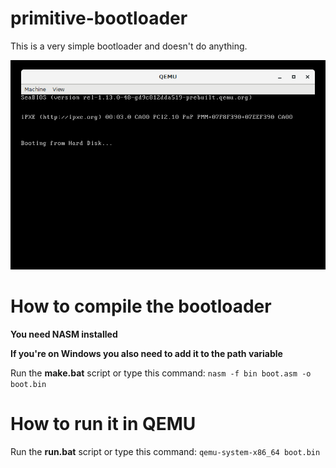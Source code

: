 # primitive-bootloader
This is a very simple bootloader and doesn't do anything.

![Bootloader running in QEMU](https://github.com/DebugIO/primitive-bootloader/blob/main/images/bootloader%20running%20in%20qemu.png?raw=true)

# How to compile the bootloader
**You need NASM installed**


**If you're on Windows you also need to add it to the path variable**


Run the **make.bat** script or type this command: `nasm -f bin boot.asm -o boot.bin`

# How to run it in QEMU
Run the **run.bat** script or type this command: `qemu-system-x86_64 boot.bin`
